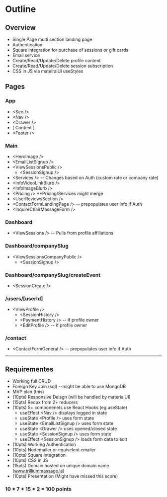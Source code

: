 # Outline

## Overview

- Single Page multi section landing page
- Authentication
- Square integration for purchase of sessions or gift cards
- Email service
- Create/Read/Update/Delete profile content
- Create/Read/Update/Delete session subscription
- CSS in JS via mateiralUI useStyles

## Pages

### App
- \<Seo />
- \<Nav />
- \<Drawer />
- [ Content ]
- \<Footer />

### Main
- \<HeroImage />
- \<EmailListSignup />
- \<ViewSessionsPublic />
    - \<SessionSignup />
- \<Services /> -- Changes based on Auth (custom rate or company rate)
- \<InfoVideoLinkBlurb />
- \<InfoImageBlurb />
- \<Pricing /> **Pricing/Services might merge
- \<UserReviewsSection />
- \<ContactFormLandingPage /> -- prepopulates user info if Auth
- \<InquireChairMassageForm />

### Dashboard
- \<ViewSessions /> -- Pulls from profile affiliations

### Dashboard/companySlug
- \<ViewSessionsCompanyPublic />
    - \<SessionSignup />

### Dashboard/companySlug/createEvent
- \<SessionCreate />

### /users/[userId]
- \<ViewProfile />
    - \<SessionHistory />
    - \<PaymentHistory /> -- if profile owner
    - \<EditProfile /> -- if profile owner

### /contact
- \<ContactFormGeneral /> -- prepopulates user info if Auth

---

## Requirementes

- Working full CRUD
- Foreign Key Join (sql) --might be able to use MongoDB
- MVP plan (this)
- (10pts) Responsive Deisgn (will be handled by materialUI)
- (15pts) Redux from 2+ reducers
- (10pts) 5+ componenets use React Hooks (eg useState)
    - useEffect \<Nav /> displays logged in state
    - useState \<Profile /> uses form state
    - useState \<EmailListSignup /> uses form state
    - useState \<Drawer /> uses opened/closed state
    - useState \<SessionSignup /> uses form state
    - useEffect \<SessionSignup /> loads form data to edit
- (10pts) Working Authentication
- (10pts) Nodemailer or equivelent emailer
- (10pts) Square integration
- (10pts) CSS in JS
- (15pts) Domain hosted on unique domain name (www.trilliummassage.la)
- (10pts) Presentation (Might have missed this score)

### 10 * 7 + 15 * 2 = 100 points
